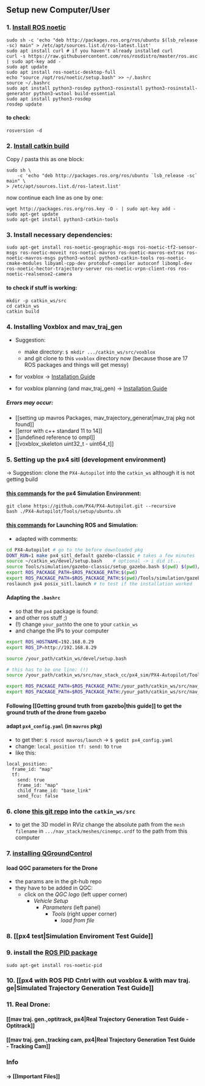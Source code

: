 ## Setup new Computer/User

### 1. [Install ROS noetic](http://wiki.ros.org/noetic/Installation/Ubuntu)
```
sudo sh -c 'echo "deb http://packages.ros.org/ros/ubuntu $(lsb_release -sc) main" > /etc/apt/sources.list.d/ros-latest.list'
sudo apt install curl # if you haven't already installed curl
curl -s https://raw.githubusercontent.com/ros/rosdistro/master/ros.asc | sudo apt-key add -
sudo apt update
sudo apt install ros-noetic-desktop-full
echo "source /opt/ros/noetic/setup.bash" >> ~/.bashrc
source ~/.bashrc
sudo apt install python3-rosdep python3-rosinstall python3-rosinstall-generator python3-wstool build-essential
sudo apt install python3-rosdep
rosdep update
```
#### to check:
```
rosversion -d
```

### 2. [Install catkin build](https://catkin-tools.readthedocs.io/en/latest/installing.html)
Copy / pasta this as one block:
```
sudo sh \
    -c 'echo "deb http://packages.ros.org/ros/ubuntu `lsb_release -sc` main" \
> /etc/apt/sources.list.d/ros-latest.list'
```
now continue each line as one by one:
```
wget http://packages.ros.org/ros.key -O - | sudo apt-key add -
sudo apt-get update
sudo apt-get install python3-catkin-tools
```

### 3. Install necessary dependencies:
```
sudo apt-get install ros-noetic-geographic-msgs ros-noetic-tf2-sensor-msgs ros-noetic-moveit ros-noetic-mavros ros-noetic-mavros-extras ros-noetic-mavros-msgs python3-wstool python3-catkin-tools ros-noetic-cmake-modules libyaml-cpp-dev protobuf-compiler autoconf libompl-dev ros-noetic-hector-trajectory-server ros-noetic-vrpn-client-ros ros-noetic-realsense2-camera

```
#### to check if stuff is working:
```
mkdir -p catkin_ws/src
cd catkin_ws
catkin build
```


### 4. Installing Voxblox and mav_traj_gen
* Suggestion:
	* make directory: `$ mkdir .../catkin_ws/src/voxblox`
	* and git clone to this `voxblox` directory now (because those are 17 ROS packages and things will get messy)

* for voxblox -> [Installation Guide](https://voxblox.readthedocs.io/en/latest/pages/Installation.html)
* for voxblox planning (and mav_traj_gen) -> [Installation Guide](https://github.com/ethz-asl/mav_voxblox_planning?tab=readme-ov-file#installation)

##### Errors may occur:
* [[setting up mavros Packages, mav_trajectory_generat|mav_traj pkg not found]]
* [[error with c++ standard 11 to 14]]
* [[undefined reference to ompl]] 
* [[voxblox_skeleton uint32_t - uint64_t]]


### 5. Setting up the px4 sitl (development environment)
-> Suggestion: clone the `PX4-Autopilot` into the `catkin_ws` although it is not getting build
#### [this commands](https://docs.px4.io/main/en/dev_setup/dev_env_linux_ubuntu.html#simulation-and-nuttx-pixhawk-targets) for the px4 Simulation Environment: 
```
git clone https://github.com/PX4/PX4-Autopilot.git --recursive
bash ./PX4-Autopilot/Tools/setup/ubuntu.sh
```
#### [this commands](https://docs.px4.io/main/en/simulation/ros_interface.html#launching-gazebo-classic-with-ros-wrappers) for Launching ROS and Simulation:
- adapted with comments:
```bash
cd PX4-Autopilot # go to the before downloaded pkg
DONT_RUN=1 make px4_sitl_default gazebo-classic # takes a few minutes
source ~/catkin_ws/devel/setup.bash    # optional -> i did it...
source Tools/simulation/gazebo-classic/setup_gazebo.bash $(pwd) $(pwd)/build/px4_sitl_default
export ROS_PACKAGE_PATH=$ROS_PACKAGE_PATH:$(pwd)
export ROS_PACKAGE_PATH=$ROS_PACKAGE_PATH:$(pwd)/Tools/simulation/gazebo-classic/sitl_gazebo-classic
roslaunch px4 posix_sitl.launch # to test if the installation worked
```

#### Adapting the `.bashrc` 
* so that the `px4` package is found:
* and other ros stuff ;)
* (!) change `your_path`to the one to your `catkin_ws`
* and change the IPs to your computer
```bash
export ROS_HOSTNAME=192.168.0.29
export ROS_IP=http://192.168.8.29

source /your_path/catkin_ws/devel/setup.bash

# this has to be one line: (!)
source /your_path/catkin_ws/src/nav_stack_cc/px4_sim/PX4-Autopilot/Tools/simulation/gazebo-classic/setup_gazebo.bash /your_path/catkin_ws/src/nav_stack_cc/px4_sim/PX4-Autopilot /your_path/catkin_ws/src/nav_stack_cc/px4_sim/PX4-Autopilot/build/px4_sitl_default

export ROS_PACKAGE_PATH=$ROS_PACKAGE_PATH:/your_path/catkin_ws/src/nav_stack_cc/px4_sim/PX4-Autopilot
export ROS_PACKAGE_PATH=$ROS_PACKAGE_PATH:/your_path/catkin_ws/src/nav_stack_cc/px4_sim/PX4-Autopilot/Tools/simulation/gazebo-classic/sitl_gazebo-classic 
```

#### Following [[Getting ground truth from gazebo|this guide]] to get the ground truth of the drone from gazebo 

#### adapt `px4_config.yaml` (in `mavros` pkg)
- to get ther: `$ roscd mavros/launch` -> `$ gedit px4_config.yaml`
- change: `local_position tf: send:` to `true` 
- like this:
```
local_position:
  frame_id: "map"
  tf:
    send: true
    frame_id: "map"
    child_frame_id: "base_link"
    send_fcu: false
```

### 6. clone [this git repo](https://github.com/JodokF/nav_stack) into the `catkin_ws/src`
* to get the 3D model in RViz change the absolute path from the `mesh filename` in `.../nav_stack/meshes/cinempc.urdf` to the path from this computer

### 7. [installing QGroundControl ](https://docs.qgroundcontrol.com/master/en/qgc-user-guide/getting_started/download_and_install.html#ubuntu)

#### load QGC parameters for the Drone
- the params are in the git-hub repo
- they have to be added in QGC:
	- click on the *QGC logo* (left upper corner)
		- *Vehicle Setup*
			- *Parameters* (left panel)
				- *Tools* (right upper corner)
					- *load from file*

### 8. [[px4 test|Simulation Enviroment Test Guide]] 

### 9. install the [ROS PID package](http://wiki.ros.org/pid#Installing_the_package)
`sudo apt-get install ros-noetic-pid`
 
### 10. [[px4 with ROS PID Cntrl with out voxblox & with mav traj. ge|Simulated Trajectory Generation Test Guide]]

### 11. Real Drone:
#### [[mav traj. gen.,optitrack, px4|Real Trajectory Generation Test Guide - Optitrack]]

#### [[mav traj. gen.,tracking cam, px4|Real Trajectory Generation Test Guide - Tracking Cam]]

### Info
#### -> [[Important Files]]









